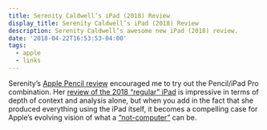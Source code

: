 ```yaml
---
title: Serenity Caldwell’s iPad (2018) Review
display_title: Serenity Caldwell’s iPad (2018) Review
description: Serenity Caldwell’s awesome new iPad (2018) review.
date: '2018-04-22T16:53:53-04:00'
tags:
  - apple
  - links
---
```



Serenity’s [Apple Pencil review](https://www.imore.com/pencil-review) encouraged me to try out the Pencil/iPad Pro combination. Her [review of the 2018 “regular” iPad](https://www.imore.com/my-97-ipad-2018-review-drawn-written-edited-and-produced-ipad "My 9.7 iPad (2018) review: Drawn, written, edited, and produced with an iPad") is impressive in terms of depth of context and analysis alone, but when you add in the fact that she produced everything using the iPad itself, it becomes a compelling case for Apple’s evolving vision of what a [“not-computer”](https://www.apple.com/ipad-pro/films/) can be.
